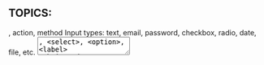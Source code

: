 ## TOPICS: 
<form>, action, method
Input types: text, email, password, checkbox, radio, date, file, etc.
<textarea>, <select>, <option>, <label>
Submit and reset buttons
Required, readonly, disabled, pattern
Fieldsets and legends
